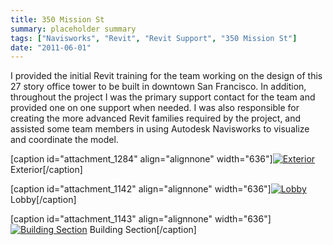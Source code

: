 ```yaml
---
title: 350 Mission St
summary: placeholder summary
tags: ["Navisworks", "Revit", "Revit Support", "350 Mission St"]
date: "2011-06-01"
---
```


I provided the initial Revit training for the team working on the design of this 27 story office tower to be built in downtown San Francisco. In addition, throughout the project I was the primary support contact for the team and provided one on one support when needed. I was also responsible for creating the more advanced Revit families required by the project, and assisted some team members in using Autodesk Navisworks to visualize and coordinate the model.

\[caption id="attachment_1284" align="alignnone" width="636"\][![Exterior](http://www.ericanastas.com/wp-content/uploads/2011/06/350-Mission-Exterior-636x848.jpg "Exterior")](350-Mission-Exterior.jpg) Exterior\[/caption\]

\[caption id="attachment_1142" align="alignnone" width="636"\][![Lobby](http://www.ericanastas.com/wp-content/uploads/2012/06/350-Mission-Lobby-636x499.jpg "Lobby")](350-Mission-Lobby.jpg) Lobby\[/caption\]

\[caption id="attachment_1143" align="alignnone" width="636"\][![Building Section](http://www.ericanastas.com/wp-content/uploads/2012/06/building-section-636x477.jpg "Building Section")](building-section.jpg) Building Section\[/caption\]
